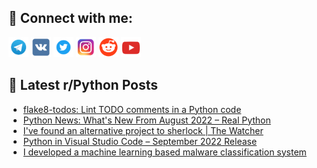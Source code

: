 ## 🔎 Connect with me:
[<img src="https://github.com/bullbesh/bullbesh/blob/main/images/Telegram.png" width="32" height="32" />](https://t.me/bullbesh)
[<img src="https://github.com/bullbesh/bullbesh/blob/main/images/VK.png" width="32" height="32" />](https://vk.com/bullbesh)
[<img src="https://github.com/bullbesh/bullbesh/blob/main/images/Twitter.png" width="32" height="32" />](https://twitter.com/bullbesh1)
[<img src="https://github.com/bullbesh/bullbesh/blob/main/images/Instagram.png" width="32" height="32" />](https://www.instagram.com/bullbesh)
[<img src="https://github.com/bullbesh/bullbesh/blob/main/images/Reddit.png" width="32" height="32" />](https://www.reddit.com/user/bullbesh)
[<img src="https://github.com/bullbesh/bullbesh/blob/main/images/YouTube.png" width="32" height="32" />](https://www.youtube.com/channel/UCtfjRs6uzgq5mfm8S06WTcg)

## 📕 Latest r/Python Posts
<!-- BLOG-POST-LIST:START -->
- [flake8-todos: Lint TODO comments in a Python code](https://www.reddit.com/r/Python/comments/x7ctqr/flake8todos_lint_todo_comments_in_a_python_code/)
- [Python News: What&#39;s New From August 2022 – Real Python](https://www.reddit.com/r/Python/comments/x7b8wq/python_news_whats_new_from_august_2022_real_python/)
- [I&#39;ve found an alternative project to sherlock | The Watcher](https://www.reddit.com/r/Python/comments/x7b7x5/ive_found_an_alternative_project_to_sherlock_the/)
- [Python in Visual Studio Code – September 2022 Release](https://www.reddit.com/r/Python/comments/x78yuc/python_in_visual_studio_code_september_2022/)
- [I developed a machine learning based malware classification system](https://www.reddit.com/r/Python/comments/x788ac/i_developed_a_machine_learning_based_malware/)
<!-- BLOG-POST-LIST:END -->
